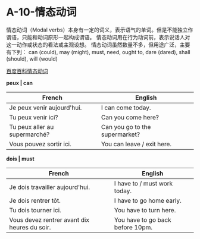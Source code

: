 # A-10-情态动词

情态动词（Modal verbs）本身有一定的词义，表示语气的单词。但是不能独立作谓语，只能和动词原形一起构成谓语。
情态动词用在行为动词前，表示说话人对这一动作或状态的看法或主观设想。
情态动词虽然数量不多，但用途广泛，主要有下列： can (could), may (might), must, need, ought to, dare (dared), shall (should), will (would)

[百度百科情态动词](https://baike.baidu.com/item/%E6%83%85%E6%80%81%E5%8A%A8%E8%AF%8D/3443430?fr=aladdin)

**peux | can**

French | English
---- | ----
Je peux venir aujourd'hui. | I can come today.
Tu peux venir ici? | Can you come here?
Tu peux aller au supermarché? | Can you go to the supermarket?
Vous pouvez sortir ici. | You can leave / exit here.


**dois | must**

French | English
---- | ----
Je dois travailler aujourd'hui. | I have to / must work today.
Je dois rentrer tôt. | I have to go home early.
Tu dois tourner ici. | You have to turn here.
Vous devez rentrer avant dix heures du soir. | You have to go back before 10pm. 